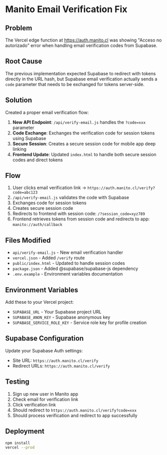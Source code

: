 # Manito Email Verification Fix

## Problem
The Vercel edge function at https://auth.manito.cl was showing "Acceso no autorizado" error when handling email verification codes from Supabase.

## Root Cause
The previous implementation expected Supabase to redirect with tokens directly in the URL hash, but Supabase email verification actually sends a `code` parameter that needs to be exchanged for tokens server-side.

## Solution
Created a proper email verification flow:

1. **New API Endpoint**: `/api/verify-email.js` handles the `?code=xxx` parameter
2. **Code Exchange**: Exchanges the verification code for session tokens using Supabase
3. **Secure Session**: Creates a secure session code for mobile app deep linking
4. **Frontend Update**: Updated `index.html` to handle both secure session codes and direct tokens

## Flow
1. User clicks email verification link → `https://auth.manito.cl/verify?code=abc123`
2. `/api/verify-email.js` validates the code with Supabase
3. Exchanges code for session tokens
4. Creates secure session code
5. Redirects to frontend with session code: `/?session_code=xyz789`
6. Frontend retrieves tokens from session code and redirects to app: `manito://auth/callback`

## Files Modified
- `api/verify-email.js` - New email verification handler
- `vercel.json` - Added `/verify` route
- `public/index.html` - Updated to handle session codes
- `package.json` - Added @supabase/supabase-js dependency
- `.env.example` - Environment variables documentation

## Environment Variables
Add these to your Vercel project:
- `SUPABASE_URL` - Your Supabase project URL
- `SUPABASE_ANON_KEY` - Supabase anonymous key
- `SUPABASE_SERVICE_ROLE_KEY` - Service role key for profile creation

## Supabase Configuration
Update your Supabase Auth settings:
- Site URL: `https://auth.manito.cl/verify`
- Redirect URLs: `https://auth.manito.cl/verify`

## Testing
1. Sign up new user in Manito app
2. Check email for verification link
3. Click verification link
4. Should redirect to `https://auth.manito.cl/verify?code=xxx`
5. Should process verification and redirect to app successfully

## Deployment
```bash
npm install
vercel --prod
```
